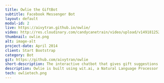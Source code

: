 ```yaml
---
title: Owlie the GiftBot
subtitle: Facebook Messenger Bot
layout: default
modal-id: 2
live: https://aivytran.github.io/owlie/
video: http://res.cloudinary.com/candycanetrain/video/upload/v1491812527/official1small_wiyl6c.mp4
thumbnail: owlie.png
alt: image-alt
project-date: April 2014
client: Start Bootstrap
category: Bot
git: https://github.com/aivytran/owlie
short-description: The interactive chatbot that gives gift suggestions and reminds you to send gifts to special ones. Save you the headache of getting gifts!
description: Owlie is built using wit.ai, a Natural Language Processor with machine learning to process user's message into actionable data, Facebook Messenger API to render response, and Express.JS to connect all pieces together. <br/><br/> Owlie is a gift expert who can give gift suggestions based on preferences. Gift suggestions is showed through a horizontal scrollable carousel, where users can see product's image, short description, price, shipping information, and purchase button. Users then can choose to purchase or view more suggestions. Not only a gift expert, Owlie is also good at reminding for special events. Users have an option to set reminder, and Owlie will send them a reminder message on the date of event. Throughout the chat, there are persistent menu, quick replies, and option templates to help users navigate. <br/><br/> Owlie is still an ongoing experience. For now, Owlie can only understand text message, but she is learning to understand voice. So look forward to the voice control version!  <br/><br/> Check Owlie out and maybe she can help you make your special ones happy! ;)
tech: owlietech.png
---
```

